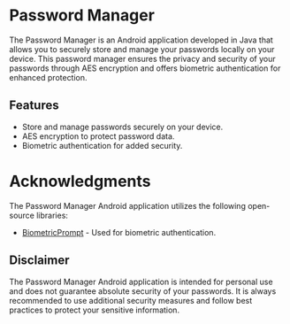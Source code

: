 # Password Manager

The Password Manager is an Android application developed in Java that allows you to securely store and manage your passwords locally on your device. This password manager ensures the privacy and security of your passwords through AES encryption and offers biometric authentication for enhanced protection.

## Features
- Store and manage passwords securely on your device.
- AES encryption to protect password data.
- Biometric authentication for added security.

# Acknowledgments

The Password Manager Android application utilizes the following open-source libraries:
- [BiometricPrompt](https://developer.android.com/reference/android/hardware/biometrics/BiometricPrompt) - Used for biometric authentication.

## Disclaimer

The Password Manager Android application is intended for personal use and does not guarantee absolute security of your passwords. It is always recommended to use additional security measures and follow best practices to protect your sensitive information.